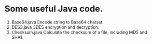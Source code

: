 Some useful Java code.  
=======
1. Base64.java Encode string to Base64 charset.  
2. DES3.java 3DES encryption and decryption.  
3. Checksum.java Calculate the checksum of a file, including MD5 and SHA1.
